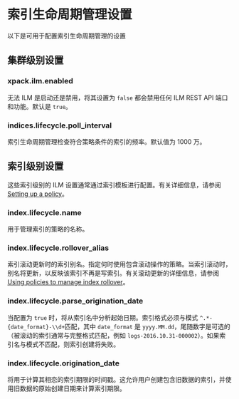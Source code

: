 # 索引生命周期管理设置

以下是可用于配置索引生命周期管理的设置

## 集群级别设置

### xpack.ilm.enabled

无法 ILM 是启动还是禁用，将其设置为 `false` 都会禁用任何 ILM REST API 端口和功能。默认是 `true`。

### indices.lifecycle.poll_interval

索引生命周期管理检查符合策略条件的索引的频率。默认值为 1000 万。

## 索引级别设置

这些索引级别的 ILM 设置通常通过索引模板进行配置。有关详细信息，请参阅 [Setting up a policy]()。

### index.lifecycle.name

用于管理索引的策略的名称。

### index.lifecycle.rollover_alias

索引滚动更新时的索引别名。指定何时使用包含滚动操作的策略。当索引滚动时，别名将更新，以反映该索引不再是写索引。有关滚动更新的详细信息，请参阅 [Using policies to manage index rollover]()。

### index.lifecycle.parse_origination_date

当配置为 `true` 时，将从索引名中分析起始日期。索引格式必须与模式 `^.*-{date_format}-\\d+`匹配，其中 `date_format` 是 `yyyy.MM.dd`，尾随数字是可选的（被滚动的索引通常与完整格式匹配，例如 `logs-2016.10.31-000002`）。如果索引名与模式不匹配，则索引创建将失败。

### index.lifecycle.origination_date

将用于计算其相恋的索引期限的时间戳。这允许用户创建包含旧数据的索引，并使用旧数据的原始创建日期来计算索引期限。

